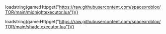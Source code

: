 loadstring(game:Httpget("https://raw.githubusercontent.com/spacexroblox/TOR/main/midnightexecutor.lua"))()

loadstring(game:Httpget("https://raw.githubusercontent.com/spacexroblox/TOR/main/shade.executor.lua"))()
